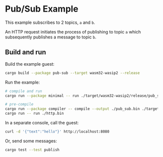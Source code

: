 # Pub/Sub Example

This example subscribes to 2 topics, `a` and `b`. 

An HTTP request initiates the process of publishing to topic `a` which
subsequently publishes a message to topic `b`.

## Build and run

Build the example guest:

```bash
cargo build --package pub-sub --target wasm32-wasip2 --release
```

Run the example: 

```bash
# compile and run
cargo run --package minimal -- run ./target/wasm32-wasip2/release/pub_sub.wasm

# pre-compile
cargo run --package compiler -- compile --output ./pub_sub.bin ./target/wasm32-wasip2/release/pub_sub.wasm 
cargo run -- run ./http.bin
```

In a separate console, call the guest:

```bash
curl -d '{"text":"hello"}' http://localhost:8080
```

Or, send some messages:

```bash
cargo test --test publish
```